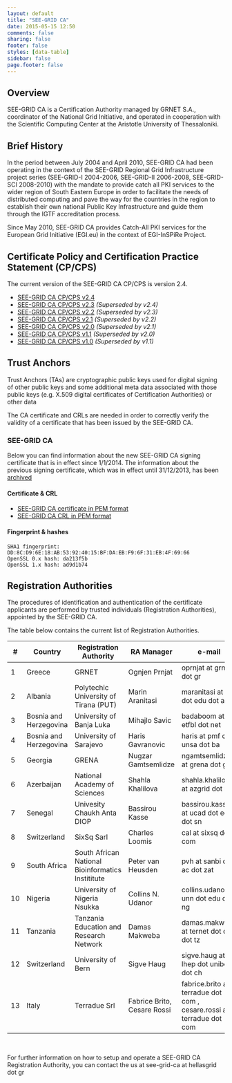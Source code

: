 ```yaml
---
layout: default
title: "SEE-GRID CA"
date: 2015-05-15 12:50
comments: false
sharing: false
footer: false
styles: [data-table]
sidebar: false
page.footer: false
---
```



## Overview

SEE-GRID CA is a Certification Authority managed by GRNET S.A., coordinator of the National Grid Initiative, and operated in cooperation with the Scientific Computing Center at the Aristotle University of Thessaloniki.

## Brief History

In the period between July 2004 and April 2010, SEE-GRID CA had been operating in the context of the SEE-GRID Regional Grid Infrastructure project series (SEE-GRID-I 2004-2006, SEE-GRID-II 2006-2008, SEE-GRID-SCI 2008-2010) with the mandate to provide catch all PKI services to the wider region of South Eastern Europe in order to facilitate the needs of distributed computing and pave the way for the countries in the region to establish their own national Public Key Infrastructure and guide them through the IGTF accreditation process.

Since May 2010, SEE-GRID CA provides Catch-All PKI services for the European Grid Initiative (EGI.eu) in the context of EGI-InSPiRe Project.

## Certificate Policy and Certification Practice Statement (CP/CPS)

The current version of the SEE-GRID CA CP/CPS is version 2.4.

* [SEE-GRID CA CP/CPS v2.4][cps24]
* [SEE-GRID CA CP/CPS v2.3][cps23] _(Superseded by v2.4)_
* [SEE-GRID CA CP/CPS v2.2][cps22] _(Superseded by v2.3)_
* [SEE-GRID CA CP/CPS v2.1][cps21] _(Superseded by v2.2)_
* [SEE-GRID CA CP/CPS v2.0][cps20] _(Superseded by v2.1)_
* [SEE-GRID CA CP/CPS v1.1][cps11] _(Superseded by v2.0)_
* [SEE-GRID CA CP/CPS v1.0][cps10] _(Superseded by v1.1)_

[cps24]: /assets/SEE-GRID-CA-CP-CPS-2.4.pdf
[cps23]: /assets/SEE-GRID-CA-CP-CPS-2.3.pdf
[cps22]: /assets/SEE-GRID-CA-CP-CPS-2.2.pdf
[cps21]: /assets/SEE-GRID-CA-CP-CPS-2.1.pdf
[cps20]: /assets/SEE-GRID-CA-CP-CPS-2.0.pdf
[cps11]: /assets/SEE-GRID-CA-CP-CPS-1.1.pdf
[cps10]: /assets/SEE-GRID-CA-CP-CPS-1.0.pdf

## Trust Anchors

Trust Anchors (TAs) are cryptographic public keys used for digital signing of other public keys and some additional meta data associated with those public keys (e.g. X.509 digital certificates of Certification Authorities) or other data

The CA certificate and CRLs are needed in order to correctly verify the validity of a certificate that has been issued by the SEE-GRID CA.

### SEE-GRID CA

Below you can find information about the new SEE-GRID CA signing certificate that is in effect since 1/1/2014. The information about the previous signing certificate, which was in effect until 31/12/2013, has been [archived]

[archived]: /see-grid-ca-2004-2013.html

#### Certificate & CRL

* [SEE-GRID CA certificate in PEM format][cert-pem]
* [SEE-GRID CA CRL in PEM format][crl-pem]

[cert-pem]: http://crl.hellasgrid.gr/seegrid-ca-2013/cert.pem
[crl-pem]: http://crl.hellasgrid.gr/seegrid-ca-2013/crl-v2.pem

#### Fingerprint & hashes

    SHA1 fingerprint: DD:8C:D9:6E:18:AB:53:92:40:15:BF:DA:EB:F9:6F:31:EB:4F:69:66 
    OpenSSL 0.x hash: da213f5b
    OpenSSL 1.x hash: ad9d1b74

## Registration Authorities

The procedures of identification and authentication of the certificate applicants are performed by trusted individuals (Registration Authorities), appointed by the SEE-GRID CA.

The table below contains the current list of Registration Authorities. 


|#   | Country                | Registration Authority                              | RA Manager          | e-mail                                |
|----|------------------------|-----------------------------------------------------|---------------------|---------------------------------------|
|1   | Greece                 |  GRNET                                              | Ognjen Prnjat       | oprnjat at grnet dot gr               |
|2   | Albania                |  Polytechic University of Tirana (PUT)              | Marin Aranitasi     | maranitasi at fti dot edu dot al      |
|3   | Bosnia and Herzegovina |  University of Banja Luka                           | Mihajlo Savic       | badaboom at etfbl dot net             |
|4   | Bosnia and Herzegovina |  University of Sarajevo                             | Haris Gavranovic    | haris at pmf dot unsa dot ba          |
|5   | Georgia                |  GRENA                                              | Nugzar Gamtsemlidze | ngamtsemlidze at grena dot ge         |
|6   | Azerbaijan             |  National Academy of Sciences                       | Shahla Khalilova    | shahla.khalilova at azgrid dot net    |
|7   | Senegal                |  Univesity Chaukh Anta DIOP                         | Bassirou Kasse      | bassirou.kasse at ucad dot edu dot sn |
|8   | Switzerland            |  SixSq Sarl                                         | Charles Loomis      | cal at sixsq dot com                  |
|9   | South Africa           |  South African National Bioinformatics Instititute  | Peter van Heusden   | pvh at sanbi dot ac dot zat           |
|10  | Nigeria                |  University of Nigeria Nsukka                       | Collins N. Udanor   | collins.udanor at unn dot edu dot ng  |
|11  | Tanzania               |  Tanzania Education and Research Network            | Damas Makweba       | damas.makweba at ternet dot or dot tz |
|12  | Switzerland            |  University of Bern                                 | Sigve Haug          | sigve.haug at lhep dot unibe dot ch   |
|13  | Italy                  |  Terradue Srl                                       | Fabrice Brito, Cesare Rossi    | fabrice.brito at terradue dot com , cesare.rossi at terradue dot com    |

 <br />

For further information on how to setup and operate a SEE-GRID CA Registration Authority, you can contact the us at see-grid-ca at hellasgrid dot gr

